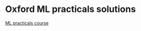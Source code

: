 # Oxford ML practicals solutions

[ML practicals course](https://www.cs.ox.ac.uk/people/nando.defreitas/machinelearning/)

